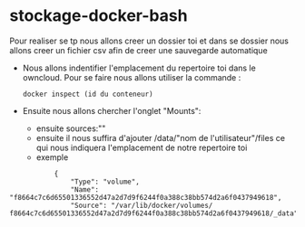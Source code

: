 # stockage-docker-bash

Pour realiser se tp nous allons creer un dossier toi et dans se dossier nous allons creer un fichier csv afin de creer une sauvegarde automatique 

* Nous allons indentifier l'emplacement du repertoire toi dans le owncloud.
Pour se faire nous allons utiliser la commande :

  ```docker inspect (id du conteneur)``` 

* Ensuite nous allons chercher l'onglet "Mounts": 
	* ensuite sources:""
    * ensuite il nous suffira d'ajouter /data/"nom de l'utilisateur"/files ce qui nous indiquera l'emplacement de notre repertoire toi 
    * exemple
 ```"Mounts": [
            {
                "Type": "volume",
                "Name": "f8664c7c6d65501336552d47a2d7d9f6244f0a388c38bb574d2a6f0437949618",
                "Source": "/var/lib/docker/volumes/	f8664c7c6d65501336552d47a2d7d9f6244f0a388c38bb574d2a6f0437949618/_data",```
